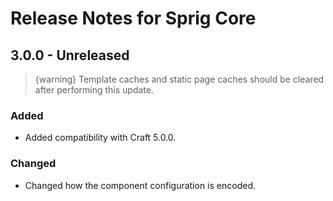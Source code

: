 # Release Notes for Sprig Core

## 3.0.0 - Unreleased

> {warning} Template caches and static page caches should be cleared after performing this update.

### Added

- Added compatibility with Craft 5.0.0.

### Changed

- Changed how the component configuration is encoded.
